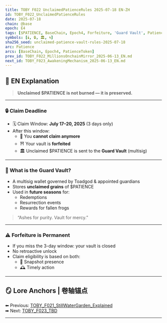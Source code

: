 ```yaml
---
title: TOBY F022 UnclaimedPatienceRules 2025-07-18 EN-ZH
id: TOBY_F022_UnclaimedPatienceRules
date: 2025-07-18
chain: @base
epoch: E4
tags: [$PATIENCE, BaseChain, Epoch4, Forfeiture, 'Guard Vault', PatienceToken, Redemption, Vaults]
symbols: [🕯️, 🔒, 🏛️, 🌀]
sha256_seed: unclaimed-patience-vault-rules-2025-07-18
arc: Patience
arcs: [BaseChain, Epoch4, PatienceToken]
prev_id: TOBY_F022_MillionsOnchainMirror_2025-06-13_EN.md
next_id: TOBY_F023_AwakeningMechanism_2025-06-13_EN.md
---
```

## 🌊 EN Explanation

> **Unclaimed $PATIENCE is not burned — it is preserved.**

---

### 🔒 Claim Deadline

- 🗓️ Claim Window: **July 17–20, 2025** (3 days only)
- After this window:
  - 🛑 You **cannot claim anymore**
  - ⛩️ Your vault is **forfeited**
  - 🏛️ Unclaimed $PATIENCE is sent to the **Guard Vault** (multisig)

---

### 🧊 What is the Guard Vault?

- A multisig wallet governed by Toadgod & appointed guardians
- Stores **unclaimed grains** of $PATIENCE
- Used in **future seasons** for:
  - Redemptions
  - Resurrection events
  - Rewards for fallen frogs

> “Ashes for purity. Vault for mercy.”

---

### ⚠️ Forfeiture is Permanent

- If you miss the 3-day window: your vault is closed
- No retroactive unlock
- Claim eligibility is based on both:
  - 📸 Snapshot presence
  - 🕰️ Timely action

---

## 🪞 Lore Anchors | 卷轴锚点

⬅ Previous: [TOBY_F021_StillWaterGarden_Explained](#)  
➡ Next: [TOBY_F023_TBD](#)

---
